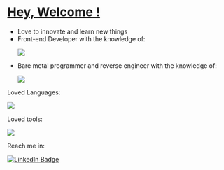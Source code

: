 <h1><u>Hey, Welcome !</u></h1>
<div>
  <ul>
    <li>Love to innovate and learn new things</li>
    <li>Front-end Developer with the knowledge of: 
      <p><img src="https://skillicons.dev/icons?i=html,css,js"></p></li>
      <li>Bare metal programmer and reverse engineer with the knowledge of:
     <p><img src="https://skillicons.dev/icons?i=c,rust"</p></li>
  </ul>
  <p>Loved Languages: </p>
<a href="https://skillicons.dev">
            <img src="https://skillicons.dev/icons?i=cpp,rust,c,python" /></a>
  <p>Loved tools:</p>
  <a href="https://skillicons.dev">
            <img src="https://skillicons.dev/icons?i=emacs,linux" /></a>
   <p>Reach me in: </p> 
      <a href= "https://www.linkedin.com/in/tamilanth">
        <img src="https://img.shields.io/badge/LinkedIn-blue?style=for-the-badge&logo=linkedin&logoColor=white" alt="LinkedIn Badge"/>
      </a>
</div>